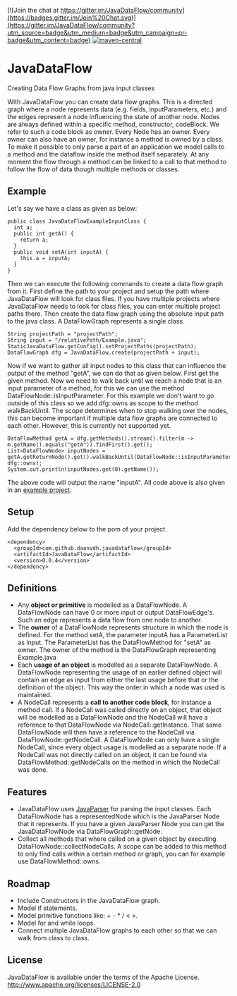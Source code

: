 [![Join the chat at https://gitter.im/JavaDataFlow/community](https://badges.gitter.im/Join%20Chat.svg)](https://gitter.im/JavaDataFlow/community?utm_source=badge&utm_medium=badge&utm_campaign=pr-badge&utm_content=badge)
[![maven-central](https://img.shields.io/maven-central/v/com.github.daanvdh.javadataflow/JavaDataFlow.svg)](https://search.maven.org/search?q=g:com.github.daanvdh.javadataflow)

# JavaDataFlow
Creating Data Flow Graphs from java input classes

With JavaDataFlow you can create data flow graphs. 
This is a directed graph where a node represents data (e.g. fields, inputParameters, etc.) and the edges represent a node influencing the state of another node.
Nodes are always defined within a specific method, constructor, codeBlock. 
We refer to such a code block as owner. 
Every Node has an owner. 
Every owner can also have an owner, for instance a method is owned by a class.
To make it possible to only parse a part of an application we model calls to a method and the dataflow inside the method itself separately. 
At any moment the flow through a method can be linked to a call to that method to follow the flow of data though multiple methods or classes. 


## Example

Let's say we have a class as given as below: 
	
	public class JavaDataFlowExampleInputClass {
	  int a;
	  public int getA() {
	    return a;
	  }
	  public void setA(int inputA) {
	    this.a = inputA;
	  }
	}

Then we can execute the following commands to create a data flow graph from it. 
First define the path to your project and setup the path where JavaDataFlow will look for class files. 
If you have multiple projects where JavaDataFlow needs to look for class files, you can enter multiple project paths there. 
Then create the data flow graph using the absolute input path to the java class. 
A DataFlowGraph represents a single class. 

	String projectPath = "projectPath";
	String input = "/relativePath/Example.java";
	StaticJavaDataFlow.getConfig().setProjectPaths(projectPath);
	DataFlowGraph dfg = JavaDataFlow.create(projectPath + input);

Now if we want to gather all input nodes to this class that can influence the output of the method "getA", we can do that as given below. 
First get the given method. 
Now we need to walk back until we reach a node that is an input parameter of a method, for this we can use the method DataFlowNode::isInputParameter. 
For this example we don't want to go outside of this class so we add dfg::owns as scope to the method walkBackUntil. 
The scope determines when to stop walking over the nodes, this can become important if multiple data flow graphs are connected to each other. 
However, this is currently not supported yet. 

	DataFlowMethod getA = dfg.getMethods().stream().filter(m -> m.getName().equals("getA")).findFirst().get();
	List<DataFlowNode> inputNodes = getA.getReturnNode().get().walkBackUntil(DataFlowNode::isInputParameter, dfg::owns);
	System.out.println(inputNodes.get(0).getName());

The above code will output the name "inputA". All code above is also given in an [example project](https://github.com/daanvdh/JavaDataFlowExample). 

## Setup 
Add the dependency below to the pom of your project. 

	<dependency>
	  <groupId>com.github.daanvdh.javadataflow</groupId>
	  <artifactId>JavaDataFlow</artifactId>
	  <version>0.0.4</version>
	</dependency>
## Definitions

- Any **object or primitive** is modelled as a DataFlowNode. 
  A DataFlowNode can have 0 or more input or output DataFlowEdge's.
  Such an edge represents a data flow from one node to another. 
- The **owner** of a DataFlowNode represents structure in which the node is defined. 
  For the method setA, the parameter inputA has a ParameterList as input. 
  The ParameterList has the DataFlowMethod for "setA" as owner. 
  The owner of the method is the DataFlowGraph representing Example.java
- Each **usage of an object** is modelled as a separate DataFlowNode. 
  A DataFlowNode representing the usage of an earlier defined object will contain an edge as input from either the last usage before that or the definition of the object. 
  This way the order in which a node was used is maintained. 
- A NodeCall represents a **call to another code block**, for instance a method call. 
  If a NodeCall was called directly on an object, that object will be modelled as a DataFlowNode and the NodeCall will have a reference to that DataFlowNode via NodeCall::getInstance. 
  That same DataFlowNode will then have a reference to the NodeCall via DataFlowNode::getNodeCall. 
  A DataFlowNode can only have a single NodeCall, since every object usage is modelled as a separate node. 
  If a NodeCall was not directly called on an object, it can be found via DataFlowMethod::getNodeCalls on the method in which the NodeCall was done. 
  

## Features
- JavaDataFlow uses [JavaParser](https://github.com/javaparser/javaparser/) for parsing the input classes. 
  Each DataFlowNode has a representedNode which is the JavaParser Node that it represents. 
  If you have a given JavaParser Node you can get the JavaDataFlowNode via DataFlowGraph::getNode. 
- Collect all methods that where called on a given object by executing DataFlowNode::collectNodeCalls.
  A scope can be added to this method to only find calls within a certain method or graph, you can for example use DataFlowMethod::owns.  

## Roadmap
- Include Constructors in the JavaDataFlow graph. 
- Model if statements. 
- Model primitive functions like: + - * / < >. 
- Model for and while loops. 
- Connect multiple JavaDataFlow graphs to each other so that we can walk from class to class. 

## License

JavaDataFlow is available under the terms of the Apache License. http://www.apache.org/licenses/LICENSE-2.0
